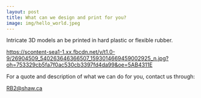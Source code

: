 ```yaml
---
layout: post
title: What can we design and print for you?
image: img/hello_world.jpeg
---
```


Intricate 3D models an be printed in hard plastic or flexible rubber. 

https://scontent-sea1-1.xx.fbcdn.net/v/t1.0-9/26904509_540263646366507_1593014669459002925_n.jpg?oh=753329cb5fa7f0ac530cb3397fd4da99&oe=5AB4311E

For a quote and description of what we can do for you, contact us through: 

RB2@shaw.ca
